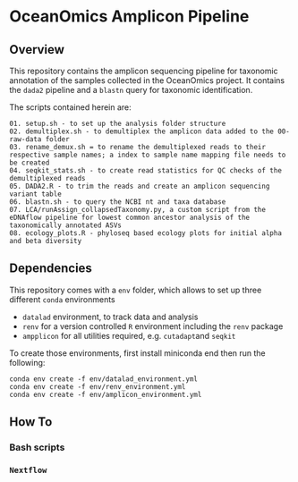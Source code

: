 # OceanOmics Amplicon Pipeline

## Overview
This repository contains the amplicon sequencing pipeline for taxonomic annotation of the samples collected in the OceanOmics project. It contains the `dada2` pipeline and 
a `blastn` query for taxonomic identification.

The scripts contained herein are:

```
01. setup.sh - to set up the analysis folder structure
02. demultiplex.sh - to demultiplex the amplicon data added to the 00-raw-data folder
03. rename_demux.sh = to rename the demultiplexed reads to their respective sample names; a index to sample name mapping file needs to be created
04. seqkit_stats.sh - to create read statistics for QC checks of the demultiplexed reads
05. DADA2.R - to trim the reads and create an amplicon sequencing variant table
06. blastn.sh - to query the NCBI nt and taxa database
07. LCA/runAssign_collapsedTaxonomy.py, a custom script from the eDNAflow pipeline for lowest common ancestor analysis of the taxonomically annotated ASVs
08. ecology_plots.R - phyloseq based ecology plots for initial alpha and beta diversity 
```

## Dependencies

This repository comes with a `env` folder, which allows to set up three different `conda` environments

- `datalad` environment, to track data and analysis
- `renv` for a version controlled `R` environment including the `renv` package
- `ampplicon` for all utilities required, e.g. `cutadapt`and `seqkit`

To create those environments, first install miniconda end then run the following:

```
conda env create -f env/datalad_environment.yml
conda env create -f env/renv_environment.yml
conda env create -f env/amplicon_environment.yml
```

## How To

### Bash scripts

### `Nextflow`
